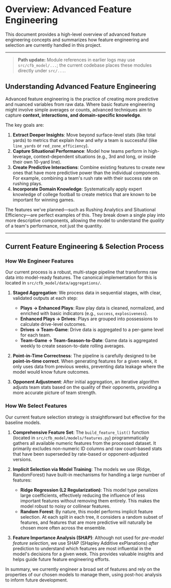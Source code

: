 # Overview: Advanced Feature Engineering

This document provides a high-level overview of advanced feature engineering concepts and summarizes how feature engineering and selection are currently handled in this project.

---

> **Path update:** Module references in earlier logs may use `src/cfb_model/...`; the current codebase places these modules directly under `src/...`.

## Understanding Advanced Feature Engineering

Advanced feature engineering is the practice of creating more predictive and nuanced variables from raw data. Where basic feature engineering might involve simple averages or counts, advanced techniques aim to capture **context, interactions, and domain-specific knowledge**.

The key goals are:

1.  **Extract Deeper Insights**: Move beyond surface-level stats (like total yards) to metrics that explain *how* and *why* a team is successful (like `line_yards` or `red_zone_efficiency`).
2.  **Capture Situational Performance**: Model how teams perform in high-leverage, context-dependent situations (e.g., 3rd and long, or inside their own 10-yard line).
3.  **Create Predictive Interactions**: Combine existing features to create new ones that have more predictive power than the individual components. For example, combining a team's rush rate with their success rate on rushing plays.
4.  **Incorporate Domain Knowledge**: Systematically apply expert knowledge of college football to create metrics that are known to be important for winning games.

The features we've planned—such as Rushing Analytics and Situational Efficiency—are perfect examples of this. They break down a single play into more descriptive components, allowing the model to understand the *quality* of a team's performance, not just the quantity.

---

## Current Feature Engineering & Selection Process

### How We Engineer Features

Our current process is a robust, multi-stage pipeline that transforms raw data into model-ready features. The canonical implementation for this is located in `src/cfb_model/data/aggregations/`.

1.  **Staged Aggregation**: We process data in sequential stages, with clear, validated outputs at each step:
    *   **Plays → Enhanced Plays**: Raw play data is cleaned, normalized, and enriched with basic indicators (e.g., `success`, `explosiveness`).
    *   **Enhanced Plays → Drives**: Plays are grouped into possessions to calculate drive-level outcomes.
    *   **Drives → Team-Game**: Drive data is aggregated to a per-game level for each team.
    *   **Team-Game → Team-Season-to-Date**: Game data is aggregated weekly to create season-to-date rolling averages.

2.  **Point-in-Time Correctness**: The pipeline is carefully designed to be **point-in-time correct**. When generating features for a given week, it only uses data from previous weeks, preventing data leakage where the model would know future outcomes.

3.  **Opponent Adjustment**: After initial aggregation, an iterative algorithm adjusts team stats based on the quality of their opponents, providing a more accurate picture of team strength.

### How We Select Features

Our current feature selection strategy is straightforward but effective for the baseline models.

1.  **Comprehensive Feature Set**: The `build_feature_list()` function (located in `src/cfb_model/models/features.py`) programmatically gathers all available numeric features from the processed dataset. It primarily excludes non-numeric ID columns and raw count-based stats that have been superseded by rate-based or opponent-adjusted versions.

2.  **Implicit Selection via Model Training**: The models we use (Ridge, RandomForest) have built-in mechanisms for handling a large number of features:
    *   **Ridge Regression (L2 Regularization)**: This model type penalizes large coefficients, effectively reducing the influence of less important features without removing them entirely. This makes the model robust to noisy or collinear features.
    *   **Random Forest**: By nature, this model performs implicit feature selection. At each split in each tree, it considers a random subset of features, and features that are more predictive will naturally be chosen more often across the ensemble.

3.  **Feature Importance Analysis (SHAP)**: Although not used for *pre-model feature selection*, we use SHAP (SHapley Additive exPlanations) *after* prediction to understand which features are most influential in the model's decisions for a given week. This provides valuable insights and helps guide future feature engineering efforts.

In summary, we currently engineer a broad set of features and rely on the properties of our chosen models to manage them, using post-hoc analysis to inform future development.
